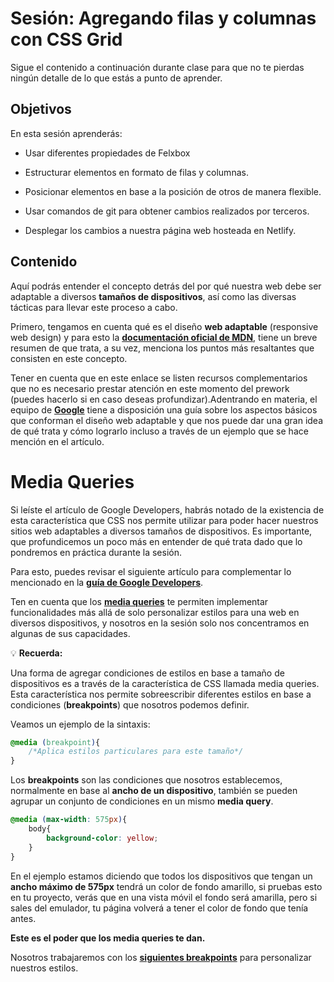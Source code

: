 # Sesión: Agregando filas y columnas con CSS Grid

Sigue el contenido a continuación durante clase para que no te pierdas ningún
detalle de lo que estás a punto de aprender.

## Objetivos

En esta sesión aprenderás:

- Usar diferentes propiedades de Felxbox

- Estructurar elementos en formato de filas y columnas.

- Posicionar elementos en base a la posición de otros de manera flexible.

- Usar comandos de git para obtener cambios realizados por terceros.

- Desplegar los cambios a nuestra página web hosteada en Netlify.

## Contenido


Aquí podrás entender el concepto detrás del por qué nuestra web debe ser adaptable a diversos **tamaños de dispositivos**, así como las diversas tácticas para llevar este proceso a cabo.

Primero, tengamos en cuenta qué es el diseño **web adaptable** (responsive web design) y para esto la [**documentación oficial de MDN**](https://developer.mozilla.org/es/docs/Desarrollo_Web/Web_adaptable), tiene un breve resumen de que trata, a su vez, menciona los puntos más resaltantes que consisten en este concepto.

Tener en cuenta que en este enlace se listen recursos complementarios que no es necesario prestar atención en este momento del prework (puedes hacerlo si en caso deseas profundizar).Adentrando en materia, el equipo de [**Google**](https://developers.google.com/web/fundamentals/design-and-ux/responsive) tiene a disposición una guía sobre los aspectos básicos que conforman el diseño web adaptable y que nos puede dar una gran idea de qué trata y cómo lograrlo incluso a través de un ejemplo que se hace mención en el artículo.

# Media Queries

Si leíste el artículo de Google Developers, habrás notado de la existencia de esta característica que CSS nos permite utilizar para poder hacer nuestros sitios web adaptables a diversos tamaños de dispositivos. Es importante, que profundicemos un poco más en entender de qué trata dado que lo pondremos en práctica durante la sesión.

Para esto, puedes revisar el siguiente artículo para complementar lo mencionado en la [**guía de Google Developers**](https://desafiohosting.com/que-es-una-media-query/).

Ten en cuenta que los [**media queries**](https://css-tricks.com/css-media-queries/) te permiten implementar funcionalidades más allá de solo personalizar estilos para una web en diversos dispositivos, y nosotros en la sesión solo nos concentramos en algunas de sus capacidades.

💡 **Recuerda:**

Una forma de agregar condiciones de estilos en base a tamaño de dispositivos es a través de la característica de CSS llamada media queries.
Esta característica nos permite sobreescribir diferentes estilos en base a condiciones (**breakpoints**) que nosotros podemos definir.

Veamos un ejemplo de la sintaxis:

```css
@media (breakpoint){
    /*Aplica estilos particulares para este tamaño*/
}
```

Los **breakpoints** son las condiciones que nosotros establecemos, normalmente en base al **ancho de un dispositivo**, también se pueden agrupar un conjunto de condiciones en un mismo **media query**.

```css
@media (max-width: 575px){
    body{
        background-color: yellow;
    }
}
```

En el ejemplo estamos diciendo que todos los dispositivos que tengan un **ancho máximo de 575px** tendrá un color de fondo amarillo, si pruebas esto en tu proyecto, verás que en una vista móvil el fondo será amarilla, pero si sales del emulador, tu página volverá a tener el color de fondo que tenía antes.

**Este es el poder que los media queries te dan.**

Nosotros trabajaremos con los [**siguientes breakpoints**](https://getbootstrap.com/docs/4.1/layout/overview/) para personalizar nuestros estilos.
